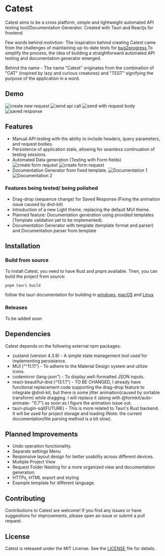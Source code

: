 # Catest

Catest aims to be a cross platform, simple and lightweight automated API testing tool/Documentation Generator. Created with Tauri and Reactjs for frontend

Few words behind motivtion- The inspiration behind creating Catest came from the challenges of maintaining up-to-date tests for [bug2progress](https://github.com/snh1999/bug2progress),To simplify the process, the idea of building a straightforward automated API testing and documentation generator emerged.

Behind the name - The name "Catest" originates from the combination of "CAT" (inspired by lazy and curious creatures) and "TEST" signifying the purpose of the application in a word.

## Demo

![create new request](images/1.png)
![send api call](images/2.png)
![send with request body](images/3.png)
![saved response](images/6.png)

## Features

-   Manual API testing with the ability to include headers, query parameters, and request bodies.
-   Persistence of application state, allowing for seamless continuation of testing sessions.
-   Automated Data generation (Testing with Form fields)
    ![create form request](images/4.png)
    ![create form request](images/5.png)
-   Documentation Generator from fixed template.
    ![Documentation 1](images/8.png)
    ![Documentation 2](images/7.png)

### Features being tested/ being polished

-   Drag-drop (sequence change) for Saved Response (Fixing the animation issue caused by dnd-kit)
-   Introduction of a new Light theme, replacing the default MUI theme.
-   Planned feature: Documentation generation using provided templates (Template validation yet to be implemented).
-   Documentation Generator with template (template format and parser) and Documentation parser from template

## Installation

### Build from source

To install Catest, you need to have Rust and pnpm available. Then, you can build the project from source:

```bash
pnpm tauri build
```

follow the tauri documentation for building in [windows](https://tauri.app/v1/guides/building/windows), [macOS](https://tauri.app/v1/guides/building/macos) and [Linux](https://tauri.app/v1/guides/building/linux)

### Releases

To be added soon

<!-- To download the application, please visit the releases page. You will find two options available: an AppImage and a Linux x86_64 binary. -->

## Dependencies

Catest depends on the following external npm packages:

-   zustand (version 4.3.9) - A simple state management tool used for implementing persistance.
-   MUI ("^11.11") - To adhere to the Material Design system and utilize icons.
-   codemirror (lang-json") - To display well-formatted JSON inputs.
-   react-beautiful-dnd (^13.1.1") - TO BE CHANGED, I already have functional replacement code supporting the drag-drop feature to integrate @dnd-kit, but there is some jitter animation(caused by sortable transform) while dragging. I will replace it (along with @formkit/auto-animate- "0.7") as soon as I figure the animation issue out.
-   tauri-plugin-sql(FUTURE) - This is more related to Tauri's Rust backend. It will be used for project storage and loading (Note: the current documentation/file parsing method is a bit slow).

## Planned Improvements

-   Undo operation functionality.
-   Separate settings Menu
-   Responsive layout design for better usability across different devices.
-   Multiple Project View
-   Request Folder Nesting for a more organized view and documentation generation.
-   HTTPs, HTML export and styling
-   Example template for different language.

## Contributing

Contributions to Catest are welcome! If you find any issues or have suggestions for improvements, please open an issue or submit a pull request.

## License

Catest is released under the MIT License. See the [LICENSE](LICENSE) file for details.
